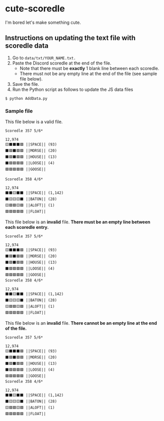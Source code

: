 # cute-scoredle
I'm bored let's make something cute.

## Instructions on updating the text file with scoredle data
1. Go to `data/txt/YOUR_NAME.txt.`
2. Paste the Discord scoredle at the end of the file. 
   * Note that there must be **exactly** 1 blank line between each scoredle.
   * There must not be any empty line at the end of the file (see sample file below).
3. Save the file.
4. Run the Python script as follows to update the JS data files
```
$ python AddData.py
```

### Sample file
This file below is a valid file.
```
Scoredle 357 5/6*

12,974
🟨⬛⬛⬛🟩 ||SPACE|| (93)
⬛🟩⬛🟩🟩 ||MORSE|| (20)
⬛🟩⬛🟩🟩 ||HOUSE|| (13)
⬛🟩🟩🟩🟩 ||LOOSE|| (4)
🟩🟩🟩🟩🟩 ||GOOSE||

Scoredle 358 4/6*

12,974
⬛⬛🟨⬛⬛ ||SPACE|| (1,142)
⬛🟨🟨🟨⬛ ||BATON|| (28)
🟨🟩🟩🟨🟩 ||ALOFT|| (1)
🟩🟩🟩🟩🟩 ||FLOAT||
```

This file below is an **invalid** file. **There must be an empty line between each scoredle entry.**
```
Scoredle 357 5/6*

12,974
🟨⬛⬛⬛🟩 ||SPACE|| (93)
⬛🟩⬛🟩🟩 ||MORSE|| (20)
⬛🟩⬛🟩🟩 ||HOUSE|| (13)
⬛🟩🟩🟩🟩 ||LOOSE|| (4)
🟩🟩🟩🟩🟩 ||GOOSE||
Scoredle 358 4/6*

12,974
⬛⬛🟨⬛⬛ ||SPACE|| (1,142)
⬛🟨🟨🟨⬛ ||BATON|| (28)
🟨🟩🟩🟨🟩 ||ALOFT|| (1)
🟩🟩🟩🟩🟩 ||FLOAT||
```

This file below is an **invalid** file. **There cannot be an empty line at the end of the file.**
```
Scoredle 357 5/6*

12,974
🟨⬛⬛⬛🟩 ||SPACE|| (93)
⬛🟩⬛🟩🟩 ||MORSE|| (20)
⬛🟩⬛🟩🟩 ||HOUSE|| (13)
⬛🟩🟩🟩🟩 ||LOOSE|| (4)
🟩🟩🟩🟩🟩 ||GOOSE||
Scoredle 358 4/6*

12,974
⬛⬛🟨⬛⬛ ||SPACE|| (1,142)
⬛🟨🟨🟨⬛ ||BATON|| (28)
🟨🟩🟩🟨🟩 ||ALOFT|| (1)
🟩🟩🟩🟩🟩 ||FLOAT||

```

